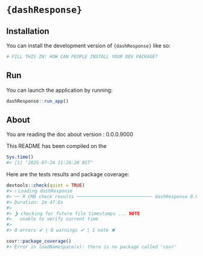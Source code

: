 
<!-- README.md is generated from README.Rmd. Please edit that file -->

# `{dashResponse}`

<!-- badges: start -->

<!-- badges: end -->

## Installation

You can install the development version of `{dashResponse}` like so:

``` r
# FILL THIS IN! HOW CAN PEOPLE INSTALL YOUR DEV PACKAGE?
```

## Run

You can launch the application by running:

``` r
dashResponse::run_app()
```

## About

You are reading the doc about version : 0.0.0.9000

This README has been compiled on the

``` r
Sys.time()
#> [1] "2025-07-24 11:26:20 BST"
```

Here are the tests results and package coverage:

``` r
devtools::check(quiet = TRUE)
#> ℹ Loading dashResponse
#> ── R CMD check results ──────────────────────────── dashResponse 0.0.0.9000 ────
#> Duration: 1m 47.6s
#> 
#> ❯ checking for future file timestamps ... NOTE
#>   unable to verify current time
#> 
#> 0 errors ✔ | 0 warnings ✔ | 1 note ✖
```

``` r
covr::package_coverage()
#> Error in loadNamespace(x): there is no package called 'covr'
```
